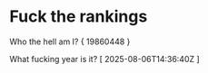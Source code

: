 # Fuck the rankings

Who the hell am I?
{ 19860448 }

What fucking year is it?
[ 2025-08-06T14:36:40Z ]

